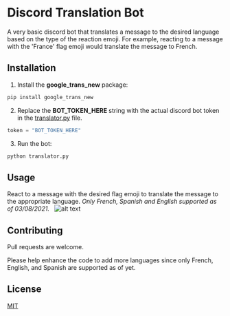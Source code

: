# Discord Translation Bot
A very basic discord bot that translates a message to the desired language based on the type of the reaction emoji. For example, reacting to a message with the 'France' flag emoji would translate the message to French.

## Installation
1. Install the **google_trans_new** package:
```python
pip install google_trans_new
```

2. Replace the **BOT_TOKEN_HERE** string with the actual discord bot token in the [translator.py](https://github.com/moomar0505/usr-discord-translation-bot/blob/main/translator.py) file.
```python
token = "BOT_TOKEN_HERE"
```
3. Run the bot:
```python
python translator.py
```

## Usage
React to a message with the desired flag emoji to translate the message to the appropriate language. *Only French, Spanish and English supported as of 03/08/2021.*
&nbsp;
![alt text](https://github.com/moomar0505/usr-discord-translation-bot/blob/main/usage_image.JPG)

## Contributing
Pull requests are welcome. 

Please help enhance the code to add more languages since only French, English, and Spanish are supported as of yet. 

## License
[MIT](https://choosealicense.com/licenses/mit/)
